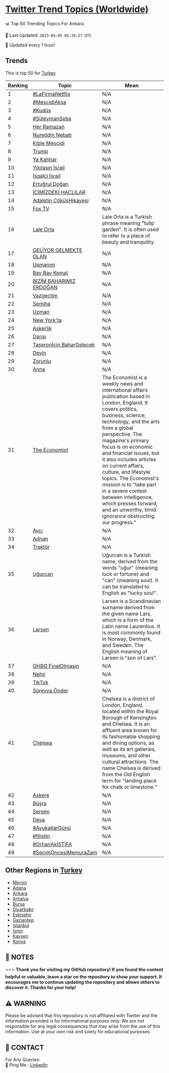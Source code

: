[Twitter Trend Topics (Worldwide)](https://github.com/ErcinDedeoglu/Twitter-Trend-Topics)
==========


📊 Top 50 Trending Topics For Ankara

📆 Last Updated: `2023-04-05 01:38:27 UTC`

🔧 Updated every 1 hour!


## Trends

This is top 50 for [Turkey](</Turkey>)

| Ranking | Topic | Mean |
| ------- | ------------ | ------------ |
| 1 | [#LaFirmaNetflix](http://twitter.com/search?q=%23LaFirmaNetflix) | N/A |
| 2 | [#MescidiAksa](http://twitter.com/search?q=%23MescidiAksa) | N/A |
| 3 | [#Kudüs](http://twitter.com/search?q=%23Kud%c3%bcs) | N/A |
| 4 | [#SüleymanSeba](http://twitter.com/search?q=%23S%c3%bcleymanSeba) | N/A |
| 5 | [Her Ramazan](http://twitter.com/search?q=Her+Ramazan) | N/A |
| 6 | [Nureddin Nebati](http://twitter.com/search?q=Nureddin+Nebati) | N/A |
| 7 | [Kıble Mescidi](http://twitter.com/search?q=K%c4%b1ble+Mescidi) | N/A |
| 8 | [Trump](http://twitter.com/search?q=Trump) | N/A |
| 9 | [Ya Kahhar](http://twitter.com/search?q=Ya+Kahhar) | N/A |
| 10 | [Yıkılasın İsrail](http://twitter.com/search?q=Y%c4%b1k%c4%b1las%c4%b1n+%c4%b0srail) | N/A |
| 11 | [İşgalci İsrail](http://twitter.com/search?q=%c4%b0%c5%9fgalci+%c4%b0srail) | N/A |
| 12 | [Ertuğrul Doğan](http://twitter.com/search?q=Ertu%c4%9frul+Do%c4%9fan) | N/A |
| 13 | [İÇİMİZDEKİ HAÇLILAR](http://twitter.com/search?q=%c4%b0%c3%87%c4%b0M%c4%b0ZDEK%c4%b0+HA%c3%87LILAR) | N/A |
| 14 | [Adaletin ÇöküşHikayesi](http://twitter.com/search?q=Adaletin+%c3%87%c3%b6k%c3%bc%c5%9fHikayesi) | N/A |
| 15 | [Fox TV](http://twitter.com/search?q=Fox+TV) | N/A |
| 16 | [Lale Orta](http://twitter.com/search?q=Lale+Orta) | Lale Orta is a Turkish phrase meaning "tulip garden". It is often used to refer to a place of beauty and tranquility. |
| 17 | [GELİYOR GELMEKTE OLAN](http://twitter.com/search?q=GEL%c4%b0YOR+GELMEKTE+OLAN) | N/A |
| 18 | [Usmanım](http://twitter.com/search?q=Usman%c4%b1m) | N/A |
| 19 | [Bay Bay Kemal](http://twitter.com/search?q=Bay+Bay+Kemal) | N/A |
| 20 | [BİZİM BAHARIMIZ ERDOĞAN](http://twitter.com/search?q=B%c4%b0Z%c4%b0M+BAHARIMIZ+ERDO%c4%9eAN) | N/A |
| 21 | [Vazgeçtim](http://twitter.com/search?q=Vazge%c3%a7tim) | N/A |
| 22 | [Semiha](http://twitter.com/search?q=Semiha) | N/A |
| 23 | [Uzman](http://twitter.com/search?q=Uzman) | N/A |
| 24 | [New York'ta](http://twitter.com/search?q=New+York%27ta) | N/A |
| 25 | [Askerlik](http://twitter.com/search?q=Askerlik) | N/A |
| 26 | [Darısı](http://twitter.com/search?q=Dar%c4%b1s%c4%b1) | N/A |
| 27 | [Taşeronİçin BaharGelecek](http://twitter.com/search?q=Ta%c5%9feron%c4%b0%c3%a7in+BaharGelecek) | N/A |
| 28 | [Devin](http://twitter.com/search?q=Devin) | N/A |
| 29 | [Zorunlu](http://twitter.com/search?q=Zorunlu) | N/A |
| 30 | [Anne](http://twitter.com/search?q=Anne) | N/A |
| 31 | [The Economist](http://twitter.com/search?q=The+Economist) | The Economist is a weekly news and international affairs publication based in London, England. It covers politics, business, science, technology, and the arts from a global perspective. The magazine's primary focus is on economic and financial issues, but it also includes articles on current affairs, culture, and lifestyle topics. The Economist's mission is to "take part in a severe contest between intelligence, which presses forward, and an unworthy, timid ignorance obstructing our progress." |
| 32 | [Avcı](http://twitter.com/search?q=Avc%c4%b1) | N/A |
| 33 | [Adnan](http://twitter.com/search?q=Adnan) | N/A |
| 34 | [Traktör](http://twitter.com/search?q=Trakt%c3%b6r) | N/A |
| 35 | [Uğurcan](http://twitter.com/search?q=U%c4%9furcan) | Uğurcan is a Turkish name, derived from the words "uğur" (meaning luck or fortune) and "can" (meaning soul). It can be translated to English as "lucky soul". |
| 36 | [Larsen](http://twitter.com/search?q=Larsen) | Larsen is a Scandinavian surname derived from the given name Lars, which is a form of the Latin name Laurentius. It is most commonly found in Norway, Denmark, and Sweden. The English meaning of Larsen is "son of Lars". |
| 37 | [GHBG FinalOlmasın](http://twitter.com/search?q=GHBG+FinalOlmas%c4%b1n) | N/A |
| 38 | [Nehir](http://twitter.com/search?q=Nehir) | N/A |
| 39 | [TikTok](http://twitter.com/search?q=TikTok) | N/A |
| 40 | [Süreyya Önder](http://twitter.com/search?q=S%c3%bcreyya+%c3%96nder) | N/A |
| 41 | [Chelsea](http://twitter.com/search?q=Chelsea) | Chelsea is a district of London, England, located within the Royal Borough of Kensington and Chelsea. It is an affluent area known for its fashionable shopping and dining options, as well as its art galleries, museums, and other cultural attractions. The name Chelsea is derived from the Old English term for "landing place for chalk or limestone." |
| 42 | [Askere](http://twitter.com/search?q=Askere) | N/A |
| 43 | [Büşra](http://twitter.com/search?q=B%c3%bc%c5%9fra) | N/A |
| 44 | [Sergen](http://twitter.com/search?q=Sergen) | N/A |
| 45 | [Deva](http://twitter.com/search?q=Deva) | N/A |
| 46 | [#AvukatlarGünü](http://twitter.com/search?q=%23AvukatlarG%c3%bcn%c3%bc) | N/A |
| 47 | [#filistin](http://twitter.com/search?q=%23filistin) | N/A |
| 48 | [#OrhanAkİSTİFA](http://twitter.com/search?q=%23OrhanAk%c4%b0ST%c4%b0FA) | N/A |
| 49 | [#SeçimÖncesiMemuraZam](http://twitter.com/search?q=%23Se%c3%a7im%c3%96ncesiMemuraZam) | N/A |



## Other Regions in [Turkey](</Turkey>)

* [Mersin](</Turkey/Mersin.md>)
* [Adana](</Turkey/Adana.md>)
* [Ankara](</Turkey/Ankara.md>)
* [Antalya](</Turkey/Antalya.md>)
* [Bursa](</Turkey/Bursa.md>)
* [Diyarbakır](</Turkey/Diyarbakır.md>)
* [Eskişehir](</Turkey/Eskişehir.md>)
* [Gaziantep](</Turkey/Gaziantep.md>)
* [Istanbul](</Turkey/Istanbul.md>)
* [Izmir](</Turkey/Izmir.md>)
* [Kayseri](</Turkey/Kayseri.md>)
* [Konya](</Turkey/Konya.md>)



## 📝 NOTES

⭐⭐⭐ **Thank you for visiting my GitHub repository! If you found the content helpful or valuable, leave a star on the repository to show your support. It encourages me to continue updating the repository and allows others to discover it. Thanks for your help!**


## ⚠️ WARNING

Please be advised that this repository is not affiliated with Twitter and the information provided is for informational purposes only. We are not responsible for any legal consequences that may arise from the use of this information. Use at your own risk and solely for educational purposes.


## 📨 CONTACT

 For Any Queries:  
            🏓 Ping Me : [LinkedIn](https://www.linkedin.com/in/ercindedeoglu/)
